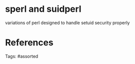# sperl and suidperl
variations of perl designed to handle setuid security properly

# References

Tags:
    #assorted

